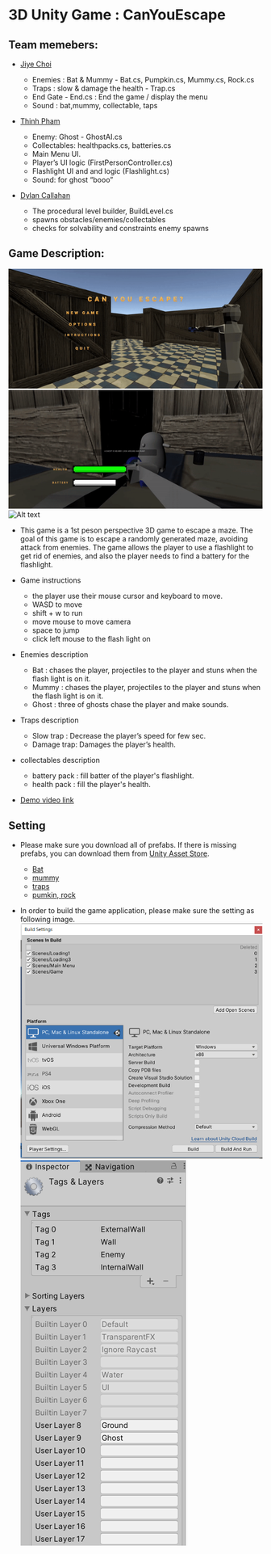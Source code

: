 ﻿# 3D Unity Game : CanYouEscape

## Team memebers:
* [Jiye Choi](https://github.com/jiyechoi02)
  - Enemies : Bat & Mummy - Bat.cs, Pumpkin.cs, Mummy.cs, Rock.cs
  - Traps : slow & damage the health - Trap.cs
  - End Gate - End.cs : End the game / display the menu 
  - Sound : bat,mummy, collectable, taps

* [Thinh Pham](https://github.com/thinhphamcs)
  - Enemy: Ghost - GhostAI.cs
  - Collectables: healthpacks.cs, batteries.cs
  - Main Menu UI.
  - Player’s UI logic (FirstPersonController.cs)
  - Flashlight UI and and logic (Flashlight.cs)
  - Sound: for ghost “booo”

* [Dylan Callahan](https://github.com/sixbrigands)
  - The procedural level builder, BuildLevel.cs
  - spawns obstacles/enemies/collectables
  - checks for solvability and constraints enemy spawns

## Game Description:
![Alt text](images/mainmenugif.gif)
![Alt text](images/ghostgif.gif)
![Alt text](images/mummygif.gif)

- This game is a 1st peson perspective 3D game to escape a maze. The goal of this game is to escape a randomly generated maze, avoiding attack from enemies. The game allows the player to use a flashlight to get rid of enemies, and also the player needs to find a battery for the flashlight. 

- Game instructions
  - the player use their mouse cursor and keyboard to move.
   - WASD to move
   - shift + w to run
   - move mouse to move camera 
   - space to jump
   - click left mouse to the flash light on 

- Enemies description 
  - Bat : chases the player, projectiles to the player and stuns when the flash light is on it. 
  - Mummy : chases the player, projectiles to the player and stuns when the flash light is on it.
  - Ghost : three of ghosts chase the player and make sounds.

- Traps description
  - Slow trap : Decrease the player’s speed for few sec.
  - Damage trap: Damages the player’s health.

- collectables description
  - battery pack : fill batter of the player's flashlight.
  - health pack : fill the player's health.

- [Demo video link](https://drive.google.com/file/d/1GYxZxxf4Nr0Q-PXPDZbSw14BKRE-MJ6a/view?usp=sharing)

## Setting 
- Please make sure you download all of prefabs. If there is missing prefabs, you can download them from [Unity Asset Store](https://assetstore.unity.com/). 
  * [Bat](https://assetstore.unity.com/packages/3d/characters/free-monster-bat-158125)
  * [mummy](https://assetstore.unity.com/packages/3d/characters/free-mummy-monster-134212)
  * [traps](https://assetstore.unity.com/packages/3d/props/interior/dungeon-floor-traps-77765)
  * [pumkin, rock](https://assetstore.unity.com/packages/3d/environments/fantasy/halloween-cemetery-set-19125)

- In order to build the game application, please make sure the setting as following image.
![Alt text](images/build_setting.PNG)
![Alt text](images/layer.PNG)
